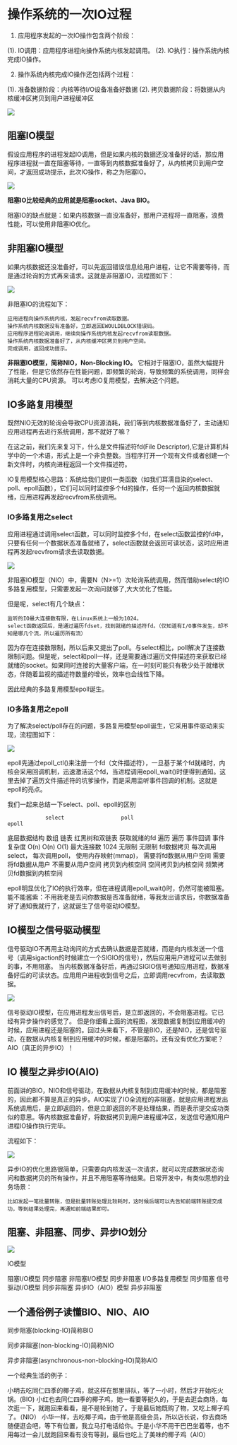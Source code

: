 # 操作系统的一次IO过程

1. 应用程序发起的一次IO操作包含两个阶段：

(1). IO调用：应用程序进程向操作系统内核发起调用。
(2). IO执行：操作系统内核完成IO操作。

2. 操作系统内核完成IO操作还包括两个过程：

(1). 准备数据阶段：内核等待I/O设备准备好数据
(2). 拷贝数据阶段：将数据从内核缓冲区拷贝到用户进程缓冲区

![](img/操作系统的一次IO过程.png)


## 阻塞IO模型

假设应用程序的进程发起IO调用，但是如果内核的数据还没准备好的话，那应用程序进程就一直在阻塞等待，一直等到内核数据准备好了，从内核拷贝到用户空间，才返回成功提示，此次IO操作，称之为阻塞IO。

![](img/阻塞IO.png)

**阻塞IO比较经典的应用就是阻塞socket、Java BIO。**

阻塞IO的缺点就是：如果内核数据一直没准备好，那用户进程将一直阻塞，浪费性能，可以使用非阻塞IO优化。

## 非阻塞IO模型

如果内核数据还没准备好，可以先返回错误信息给用户进程，让它不需要等待，而是通过轮询的方式再来请求。这就是非阻塞IO，流程图如下：

![](img/非阻塞IO.png)

非阻塞IO的流程如下：

```
应用进程向操作系统内核，发起recvfrom读取数据。
操作系统内核数据没有准备好，立即返回EWOULDBLOCK错误码。
应用程序进程轮询调用，继续向操作系统内核发起recvfrom读取数据。
操作系统内核数据准备好了，从内核缓冲区拷贝到用户空间。
完成调用，返回成功提示。
```

**非阻塞IO模型，简称NIO，Non-Blocking IO。**
它相对于阻塞IO，虽然大幅提升了性能，但是它依然存在性能问题，即频繁的轮询，导致频繁的系统调用，同样会消耗大量的CPU资源。
可以考虑IO复用模型，去解决这个问题。

## IO多路复用模型

既然NIO无效的轮询会导致CPU资源消耗，我们等到内核数据准备好了，主动通知应用进程再去进行系统调用，那不就好了嘛？

在这之前，我们先来复习下，什么是文件描述符fd(File Descriptor),它是计算机科学中的一个术语，形式上是一个非负整数。当程序打开一个现有文件或者创建一个新文件时，内核向进程返回一个文件描述符。

IO复用模型核心思路：系统给我们提供一类函数（如我们耳濡目染的select、poll、epoll函数），它们可以同时监控多个fd的操作，任何一个返回内核数据就绪，应用进程再发起recvfrom系统调用。

### IO多路复用之select

应用进程通过调用select函数，可以同时监控多个fd，在select函数监控的fd中，只要有任何一个数据状态准备就绪了，select函数就会返回可读状态，这时应用进程再发起recvfrom请求去读取数据。

![](img/select.png)

非阻塞IO模型（NIO）中，需要N（N>=1）次轮询系统调用，然而借助select的IO多路复用模型，只需要发起一次询问就够了,大大优化了性能。

但是呢，select有几个缺点：

```
监听的IO最大连接数有限，在Linux系统上一般为1024。
select函数返回后，是通过遍历fdset，找到就绪的描述符fd。（仅知道有I/O事件发生，却不知是哪几个流，所以遍历所有流）
```

因为存在连接数限制，所以后来又提出了poll。与select相比，poll解决了连接数限制问题。但是呢，select和poll一样，还是需要通过遍历文件描述符来获取已经就绪的socket。如果同时连接的大量客户端，在一时刻可能只有极少处于就绪状态，伴随着监视的描述符数量的增长，效率也会线性下降。

因此经典的多路复用模型epoll诞生。

### IO多路复用之epoll

为了解决select/poll存在的问题，多路复用模型epoll诞生，它采用事件驱动来实现，流程图如下：

![](img/epoll.png)

epoll先通过epoll_ctl()来注册一个fd（文件描述符），一旦基于某个fd就绪时，内核会采用回调机制，迅速激活这个fd，当进程调用epoll_wait()时便得到通知。这里去掉了遍历文件描述符的坑爹操作，而是采用监听事件回调的机制。这就是epoll的亮点。

我们一起来总结一下select、poll、epoll的区别


                select	                poll	                      epoll
底层数据结构	    数组	                    链表	                        红黑树和双链表
获取就绪的fd	    遍历	                    遍历	                        事件回调
事件复杂度	      O(n)	                  O(n)	                      O(1)
最大连接数	      1024	                  无限制	                      无限制
fd数据拷贝	      每次调用select，          每次调用poll，                使用内存映射(mmap)，
                需要将fd数据从用户空间      需要将fd数据从用户             不需要从用户空间
                拷贝到内核空间		          空间拷贝到内核空间              频繁拷贝fd数据到内核空间

epoll明显优化了IO的执行效率，但在进程调用epoll_wait()时，仍然可能被阻塞。
能不能酱紫：不用我老是去问你数据是否准备就绪，等我发出请求后，你数据准备好了通知我就行了，这就诞生了信号驱动IO模型。

## IO模型之信号驱动模型

信号驱动IO不再用主动询问的方式去确认数据是否就绪，而是向内核发送一个信号（调用sigaction的时候建立一个SIGIO的信号），然后应用用户进程可以去做别的事，不用阻塞。
当内核数据准备好后，再通过SIGIO信号通知应用进程，数据准备好后的可读状态。应用用户进程收到信号之后，立即调用recvfrom，去读取数据。

![](img/IO模型之信号驱动模型.png)

信号驱动IO模型，在应用进程发出信号后，是立即返回的，不会阻塞进程。它已经有异步操作的感觉了。
但是你细看上面的流程图，发现数据复制到应用缓冲的时候，应用进程还是阻塞的。回过头来看下，不管是BIO，还是NIO，还是信号驱动，在数据从内核复制到应用缓冲的时候，都是阻塞的。还有没有优化方案呢？AIO（真正的异步IO）！

## IO 模型之异步IO(AIO)

前面讲的BIO，NIO和信号驱动，在数据从内核复制到应用缓冲的时候，都是阻塞的，因此都不算是真正的异步。AIO实现了IO全流程的非阻塞，就是应用进程发出系统调用后，是立即返回的，但是立即返回的不是处理结果，而是表示提交成功类似的意思。等内核数据准备好，将数据拷贝到用户进程缓冲区，发送信号通知用户进程IO操作执行完毕。

流程如下：

![](img/AIO.png)

异步IO的优化思路很简单，只需要向内核发送一次请求，就可以完成数据状态询问和数据拷贝的所有操作，并且不用阻塞等待结果。日常开发中，有类似思想的业务场景：

```
比如发起一笔批量转账，但是批量转账处理比较耗时，这时候后端可以先告知前端转账提交成功，等到结果处理完，再通知前端结果即可。
```

## 阻塞、非阻塞、同步、异步IO划分

![](img/阻塞、非阻塞、同步、异步IO划分.png)

IO模型

阻塞I/O模型	          同步阻塞
非阻塞I/O模型	        同步非阻塞
I/O多路复用模型	      同步阻塞
信号驱动I/O模型	      同步非阻塞
异步IO（AIO）模型	    异步非阻塞

## 一个通俗例子读懂BIO、NIO、AIO

同步阻塞(blocking-IO)简称BIO

同步非阻塞(non-blocking-IO)简称NIO

异步非阻塞(asynchronous-non-blocking-IO)简称AIO

一个经典生活的例子：

小明去吃同仁四季的椰子鸡，就这样在那里排队，等了一小时，然后才开始吃火锅。(BIO)
小红也去同仁四季的椰子鸡，她一看要等挺久的，于是去逛会商场，每次逛一下，就跑回来看看，是不是轮到她了。于是最后她既购了物，又吃上椰子鸡了。（NIO）
小华一样，去吃椰子鸡，由于他是高级会员，所以店长说，你去商场随便逛会吧，等下有位置，我立马打电话给你。于是小华不用干巴巴坐着等，也不用每过一会儿就跑回来看有没有等到，最后也吃上了美味的椰子鸡（AIO）













